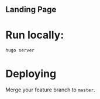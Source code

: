 ## Landing Page 

# Run locally:

`hugo server`

# Deploying

Merge your feature branch to `master`.

